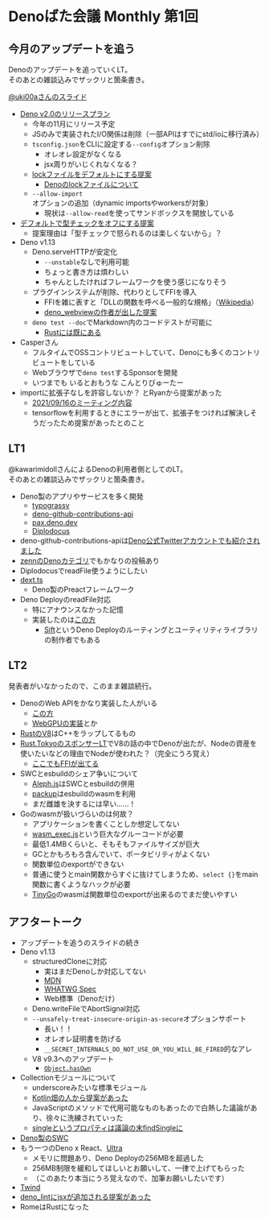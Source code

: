 # Denoばた会議 Monthly 第1回

## 今月のアップデートを追う

Denoのアップデートを追っていくLT。\
そのあとの雑談込みでザックリと箇条書き。

[@uki00aさんのスライド](https://uki00a.github.io/slides/denobata-2021-09-19#5)

- [Deno v2.0のリリースプラン](https://github.com/denoland/deno/issues/12110)
  - 今年の11月にリリース予定
  - JSのみで実装されたI/O関係は削除（一部APIはすでにstd/ioに移行済み）
  - `tsconfig.json`をCLIに設定する`--config`オプション削除
    - オレオレ設定がなくなる
    - jsx周りがいじくれなくなる？
  - [lockファイルをデフォルトにする提案](https://github.com/denoland/deno/issues/11971)
    - [Denoのlockファイルについて](https://deno.land/manual/linking_to_external_code/integrity_checking)
  - `--allow-import`オプションの追加（dynamic importsやworkersが対象）
    - 現状は`--allow-read`を使ってサンドボックスを開放している
- [デフォルトで型チェックをオフにする提案](https://github.com/denoland/deno/issues/11340)
  - 提案理由は「型チェックで怒られるのは楽しくないから」？
- Deno v1.13
  - Deno.serveHTTPが安定化
    - `--unstable`なしで利用可能
    - ちょっと書き方は煩わしい
    - ちゃんとしたければフレームワークを使う感じになりそう
  - プラグインシステムが削除、代わりとしてFFIを導入
    - FFIを雑に表すと「DLLの関数を呼べる一般的な規格」（[Wikipedia](https://ja.wikipedia.org/wiki/Foreign_function_interface)）
    - [deno_webviewの作者が出した提案](https://github.com/denoland/deno/pull/11152)
  - `deno test --doc`でMarkdown内のコードテストが可能に
    - [Rustには既にある](https://doc.rust-lang.org/rust-by-example/testing/doc_testing.html)
- Casperさん
  - フルタイムでOSSコントリビュートしていて、Denoにも多くのコントリビュートをしている
  - Webブラウザで`deno test`するSponsorを開発
  - いつまでも いるとおもうな こんとりびゅーたー
- importに拡張子なしを許容しないか？ とRyanから提案があった
  - [2021/09/16のミーティング内容](https://github.com/denoland/deno/discussions/12108)
  - tensorflowを利用するときにエラーが出て、拡張子をつければ解決しそうだったため提案があったとのこと

## LT1

@kawarimidollさんによるDenoの利用者側としてのLT。\
そのあとの雑談込みでザックリと箇条書き。

- Deno製のアプリやサービスを多く開発
  - [typograssy](https://github.com/kawarimidoll/typograssy)
  - [deno-github-contributions-api](https://github.com/kawarimidoll/deno-github-contributions-api)
  - [pax.deno.dev](https://github.com/kawarimidoll/pax.deno.dev)
  - [Diplodocus](https://github.com/kawarimidoll/deno-diplodocus)
- deno-github-contributions-apiは[Deno公式Twitterアカウントでも紹介されました](https://twitter.com/deno_land/status/1420387162206478340)
- [zennのDenoカテゴリ](https://zenn.dev/topics/deno)でもかなりの投稿あり
- DiplodocusでreadFile使うようにしたい
- [dext.ts](https://github.com/lucacasonato/dext.ts)
  - Deno製のPreactフレームワーク
- Deno DeployのreadFile対応
  - 特にアナウンスなかった記憶
  - 実装したのは[この方](https://github.com/satyarohith)
    - [Sift](https://github.com/satyarohith/sift)というDeno
      Deployのルーティングとユーティリティライブラリの制作者でもある

## LT2

発表者がいなかったので、このまま雑談続行。

- DenoのWeb APIをかなり実装した人がいる
  - [この方](https://github.com/crowlKats)
  - [WebGPUの実装](https://github.com/denoland/deno/pull/7977)とか
- [RustのV8](https://github.com/denoland/rusty_v8)はC++をラップしてるもの
- [Rust.TokyoのスポンサーLT](https://speakerdeck.com/jlkiri/node-dot-js-in-rust-how-to-do-it-and-what-to-expect-from-it)でV8の話の中でDenoが出たが、Nodeの資産を使いたいなどの理由でNodeが使われた？（完全にうろ覚え）
  - [ここでもFFIが出てる](https://speakerdeck.com/jlkiri/node-dot-js-in-rust-how-to-do-it-and-what-to-expect-from-it?slide=37)
- SWCとesbuildのシェア争いについて
  - [Aleph.js](https://github.com/alephjs/aleph.js)はSWCとesbuildの併用
  - [packup](https://github.com/kt3k/packup)はesbuildのwasmを利用
  - まだ雌雄を決するには早い……！
- Goのwasmが扱いづらいのは何故？
  - アプリケーションを書くことしか想定してない
  - [wasm_exec.js](https://github.com/golang/go/blob/master/misc/wasm/wasm_exec.js)という巨大なグルーコードが必要
  - 最低1.4MBくらいと、そもそもファイルサイズが巨大
  - GCとかもろもろ含んでいて、ポータビリティがよくない
  - 関数単位のexportができない
  - 普通に使うとmain関数からすぐに抜けてしまうため、`select {}`をmain関数に書くようなハックが必要
  - [TinyGo](https://github.com/tinygo-org/tinygo)のwasmは関数単位のexportが出来るのでまだ使いやすい

## アフタートーク

- アップデートを追うのスライドの続き
- Deno v1.13
  - structuredCloneに対応
    - 実はまだDenoしか対応してない
    - [MDN](https://developer.mozilla.org/en-US/docs/Web/API/structuredClone)
    - [WHATWG Spec](https://html.spec.whatwg.org/multipage/structured-data.html#dom-structuredclone)
    - Web標準（Denoだけ）
  - Deno.writeFileでAbortSignal対応
  - `--unsafely-treat-insecure-origin-as-secure`オプションサポート
    - 長い！！
    - オレオレ証明書を防げる
    - `__SECRET_INTERNALS_DO_NOT_USE_OR_YOU_WILL_BE_FIRED`的なアレ
  - V8 v9.3へのアップデート
    - [`Object.hasOwn`](https://github.com/tc39/proposal-accessible-object-hasownproperty)
- Collectionモジュールについて
  - underscoreみたいな標準モジュール
  - [Kotlin畑の人から提案があった](https://github.com/denoland/deno_std/discussions/970)
  - JavaScriptのメソッドで代用可能なものもあったので白熱した議論があり、徐々に洗練されていった
  - [singleというプロパティは議論の末findSingleに](https://github.com/denoland/deno_std/pull/1166)
- [Deno製のSWC](https://github.com/nestdotland/deno_swc)
- もう一つのDeno x React、[Ultra](https://github.com/exhibitionist-digital/ultra)
  - メモリに問題あり、Deno Deployの256MBを超過した
  - 256MB制限を緩和してほしいとお願いして、一律で上げてもらった
  - （このあたり本当にうろ覚えなので、加筆お願いしたいです）
- [Twind](https://github.com/tw-in-js/twind)
- [deno_lintにjsxが追加される提案があった](https://github.com/denoland/deno_lint/pull/838)
- RomeはRustになった
